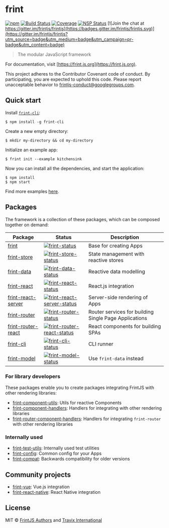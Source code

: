 # frint

[![npm](https://img.shields.io/npm/v/frint.svg)](https://www.npmjs.com/package/frint) [![Build Status](https://img.shields.io/travis/frintjs/frint/master.svg)](http://travis-ci.org/frintjs/frint) [![Coverage](https://img.shields.io/coveralls/frintjs/frint.svg)](https://coveralls.io/github/frintjs/frint) [![NSP Status](https://nodesecurity.io/orgs/travix-international-bv/projects/2c3431f8-ed10-4ef2-8edb-4873c656497c/badge)](https://nodesecurity.io/orgs/travix-international-bv/projects/2c3431f8-ed10-4ef2-8edb-4873c656497c) [![Join the chat at https://gitter.im/frintjs/frintjs](https://badges.gitter.im/frintjs/frintjs.svg)](https://gitter.im/frintjs/frintjs?utm_source=badge&utm_medium=badge&utm_campaign=pr-badge&utm_content=badge)

> The modular JavaScript framework

For documentation, visit [https://frint.js.org](https://frint.js.org).

This project adheres to the Contributor Covenant code of conduct. By participating, you are expected to uphold this code.
Please report unacceptable behavior to frintjs-conduct@googlegroups.com.

## Quick start

Install [`frint-cli`](https://frint.js.org/docs/packages/frint-cli/):

```
$ npm install -g frint-cli
```

Create a new empty directory:

```
$ mkdir my-directory && cd my-directory
```

Initialize an example app:

```
$ frint init --example kitchensink
```

Now you can install all the dependencies, and start the application:

```
$ npm install
$ npm start
```

Find more examples [here](https://github.com/frintjs/frint/tree/master/examples).

## Packages

The framework is a collection of these packages, which can be composed together on demand:

| Package                            | Status                                                                               | Description |
|------------------------------------|--------------------------------------------------------------------------------------|-------------|
| [frint]                            | [![frint-status]][frint-package]                                                     | Base for creating Apps |
| [frint-store]                      | [![frint-store-status]][frint-store-package]                                         | State management with reactive stores |
| [frint-data]                       | [![frint-data-status]][frint-data-package]                                           | Reactive data modelling |
| [frint-react]                      | [![frint-react-status]][frint-react-package]                                         | React.js integration |
| [frint-react-server]               | [![frint-react-server-status]][frint-react-server-package]                           | Server-side rendering of Apps |
| [frint-router]                     | [![frint-router-status]][frint-router-package]                                       | Router services for building Single Page Applications |
| [frint-router-react]               | [![frint-router-react-status]][frint-router-react-package]                           | React components for building SPAs |
| [frint-cli]                        | [![frint-cli-status]][frint-cli-package]                                             | CLI runner |
| [frint-model]                      | [![frint-model-status]][frint-model-package]                                         | Use `frint-data` instead |

### For library developers

These packages enable you to create packages integrating FrintJS with other rendering libraries:

* [frint-component-utils]: Utils for reactive Components
* [frint-component-handlers]: Handlers for integrating with other rendering libraries
* [frint-router-component-handlers]: Handlers for integrating `frint-router` with other rendering libraries

### Internally used

* [frint-test-utils]: Internally used test utilities
* [frint-config]: Common config for your Apps
* [frint-compat]: Backwards compatibility for older versions

[frint]: https://frint.js.org/docs/packages/frint
[frint-store]: https://frint.js.org/docs/packages/frint-store
[frint-model]: https://frint.js.org/docs/packages/frint-model
[frint-data]: https://frint.js.org/docs/packages/frint-data
[frint-react]: https://frint.js.org/docs/packages/frint-react
[frint-react-server]: https://frint.js.org/docs/packages/frint-react-server
[frint-router]: https://frint.js.org/docs/packages/frint-router
[frint-router-react]: https://frint.js.org/docs/packages/frint-router-react
[frint-cli]: https://frint.js.org/docs/packages/frint-cli
[frint-compat]: https://frint.js.org/docs/packages/frint-compat
[frint-component-utils]: https://frint.js.org/docs/packages/frint-component-utils
[frint-component-handlers]: https://frint.js.org/docs/packages/frint-component-handlers
[frint-router-component-handlers]: https://frint.js.org/docs/packages/frint-router-component-handlers
[frint-test-utils]: https://frint.js.org/docs/packages/frint-test-utils
[frint-config]: https://frint.js.org/docs/packages/frint-config

[frint-status]: https://img.shields.io/npm/v/frint.svg
[frint-store-status]: https://img.shields.io/npm/v/frint-store.svg
[frint-model-status]: https://img.shields.io/badge/status-deprecated-orange.svg
[frint-data-status]: https://img.shields.io/npm/v/frint-data.svg
[frint-react-status]: https://img.shields.io/npm/v/frint-react.svg
[frint-react-server-status]: https://img.shields.io/npm/v/frint-react-server.svg
[frint-router-status]: https://img.shields.io/npm/v/frint-router.svg
[frint-router-react-status]: https://img.shields.io/npm/v/frint-router-react.svg
[frint-cli-status]: https://img.shields.io/npm/v/frint-cli.svg
[frint-compat-status]: https://img.shields.io/npm/v/frint-compat.svg
[frint-component-utils-status]: https://img.shields.io/npm/v/frint-component-utils.svg
[frint-component-handlers-status]: https://img.shields.io/npm/v/frint-component-handlers.svg
[frint-router-component-handlers-status]: https://img.shields.io/npm/v/frint-router-component-handlers.svg
[frint-test-utils-status]: https://img.shields.io/npm/v/frint-test-utils.svg
[frint-config-status]: https://img.shields.io/npm/v/frint-config.svg

[frint-package]: https://npmjs.com/package/frint
[frint-store-package]: https://npmjs.com/package/frint-store
[frint-model-package]: https://npmjs.com/package/frint-model
[frint-data-package]: https://npmjs.com/package/frint-data
[frint-react-package]: https://npmjs.com/package/frint-react
[frint-react-server-package]: https://npmjs.com/package/frint-react-server
[frint-router-package]: https://npmjs.com/package/frint-router
[frint-router-react-package]: https://npmjs.com/package/frint-router-react
[frint-cli-package]: https://npmjs.com/package/frint-cli
[frint-compat-package]: https://npmjs.com/package/frint-compat
[frint-component-utils-package]: https://npmjs.com/package/frint-component-utils
[frint-component-handlers-package]: https://npmjs.com/package/frint-component-handlers
[frint-router-component-handlers-package]: https://npmjs.com/package/frint-router-component-handlers
[frint-test-utils-package]: https://npmjs.com/package/frint-test-utils
[frint-config-package]: https://npmjs.com/package/frint-config

## Community projects

* [frint-vue](https://github.com/frintjs/frint-vue): Vue.js integration
* [frint-react-native](https://github.com/frintjs/frint-react-native): React Native integration

## License

MIT © [FrintJS Authors](https://github.com/frintjs/frint/graphs/contributors) and [Travix International](http://travix.com)
